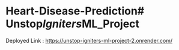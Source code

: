 # Heart-Disease-Prediction#   U n s t o p _ I g n i t e r s _ M L _ P r o j e c t 
 
Deployed Link :
https://unstop-igniters-ml-project-2.onrender.com/ 
